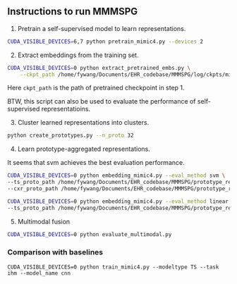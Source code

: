 ## Instructions to run MMMSPG

1. Pretrain a self-supervised model to learn representations.

```bash
CUDA_VISIBLE_DEVICES=6,7 python pretrain_mimic4.py --devices 2
```

2. Extract embeddings from the training set.

```bash
CUDA_VISIBLE_DEVICES=0 python extract_pretrained_embs.py \
    --ckpt_path /home/fywang/Documents/EHR_codebase/MMMSPG/log/ckpts/mimic4_pretrain_2024-06-18_23-26-33/epoch=84-step=17510.ckpt
```
Here `ckpt_path` is the path of pretrained checkpoint in step 1.

BTW, this script can also be used to evaluate the performance of self-supervised representatioins. 

3. Cluster learned representations into clusters. 

```bash
python create_prototypes.py --n_proto 32
```

4. Learn prototype-aggregated representations.

It seems that svm achieves the best evaluation performance.
```bash
CUDA_VISIBLE_DEVICES=0 python embedding_mimic4.py --eval_method svm \
--ts_proto_path /home/fywang/Documents/EHR_codebase/MMMSPG/prototype_results/mimic4_pretrain/ts_proto_32.pkl \
--cxr_proto_path /home/fywang/Documents/EHR_codebase/MMMSPG/prototype_results/mimic4_pretrain/ts_proto_32.pkl

CUDA_VISIBLE_DEVICES=0 python embedding_mimic4.py --eval_method linear \
--ts_proto_path /home/fywang/Documents/EHR_codebase/MMMSPG/prototype_results/mimic4_pretrain/mm_proto_32.pkl
```

5. Multimodal fusion 

```bash
CUDA_VISIBLE_DEVICES=0 python evaluate_multimodal.py
```

### Comparison with baselines
```
CUDA_VISIBLE_DEVICES=0 python train_mimic4.py --modeltype TS --task ihm --model_name cnn
```